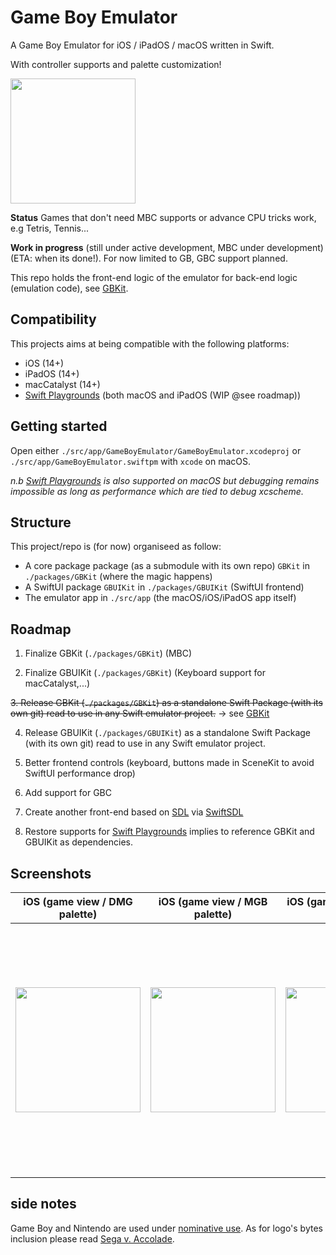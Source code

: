 # Game Boy Emulator

A Game Boy Emulator for iOS / iPadOS / macOS written in Swift.

With controller supports and palette customization!

<img src="./screenshots/views/features-showcase.gif" width="200">

**Status** Games that don't need MBC supports or advance CPU tricks work, e.g Tetris, Tennis...

**Work in progress** (still under active development, MBC under development) (ETA: when its done!). For now limited to GB, GBC support planned.

This repo holds the front-end logic of the emulator for back-end logic (emulation code), see [GBKit](https://github.com/MarcAlx/GBKit).

## Compatibility

This projects aims at being compatible with the following platforms:

- iOS (14+)
- iPadOS (14+)
- macCatalyst (14+)
- [Swift Playgrounds](https://www.apple.com/fr/swift/playgrounds/) (both macOS and iPadOS (WIP @see roadmap))

## Getting started

Open either `./src/app/GameBoyEmulator/GameBoyEmulator.xcodeproj` or `./src/app/GameBoyEmulator.swiftpm` with `xcode` on macOS.

_n.b [Swift Playgrounds](https://www.apple.com/fr/swift/playgrounds/) is also supported on macOS but debugging remains impossible as long as performance which are tied to debug xcscheme._ 

## Structure

This project/repo is (for now) organiseed as follow:

- A core package package (as a submodule with its own repo) `GBKit` in `./packages/GBKit` (where the magic happens)
- A SwiftUI package `GBUIKit` in `./packages/GBUIKit` (SwiftUI frontend)
- The emulator app in `./src/app` (the macOS/iOS/iPadOS app itself)

## Roadmap

1. Finalize GBKit (`./packages/GBKit`) (MBC)

2. Finalize GBUIKit (`./packages/GBKit`) (Keyboard support for macCatalyst,...)

~~3. Release GBKit (`./packages/GBKit`) as a standalone Swift Package (with its own git) read to use in any Swift emulator project.~~ -> see [GBKit](https://github.com/MarcAlx/GBKit)

4. Release GBUIKit (`./packages/GBUIKit`) as a standalone Swift Package (with its own git) read to use in any Swift emulator project.

5. Better frontend controls (keyboard, buttons made in SceneKit to avoid SwiftUI performance drop)

6. Add support for GBC

7. Create another front-end based on [SDL](https://www.libsdl.org) via [SwiftSDL](https://github.com/KevinVitale/SwiftSDL)

8. Restore supports for [Swift Playgrounds](https://www.apple.com/fr/swift/playgrounds/) implies to reference GBKit and GBUIKit as dependencies.

## Screenshots

| iOS (game view / DMG palette) | iOS (game view / MGB palette) | iOS (game view / custom palette) | iOS (game view / landscape fullscreen) | iOS (settings view) | iPadOS | macOS |
| - |  - |  - | - | - | - | - |
| <img src="./screenshots/views/iOS-dmg-palette.png" width="200"> |  <img src="./screenshots/views/iOS-mgb-palette.png" width="200"> |  <img src="./screenshots/views/iOS-game-custom-palette.png" width="200"> | <img src="./screenshots/views/iOS-landscape-fullscreen.png" width="400"> | <img src="./screenshots/views/iOS-settings.png" width="200"> | <img src="./screenshots/views/iPadOS-tetris.png" width="400"> | <img src="./screenshots/views/macOS-tennis.png" width="400"> |


## side notes

Game Boy and Nintendo are used under [nominative use](https://en.wikipedia.org/wiki/Nominative_use). As for logo's bytes inclusion please read [Sega v. Accolade](https://en.wikipedia.org/wiki/Sega_v._Accolade).